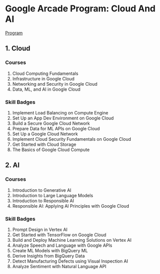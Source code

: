 # Google Arcade Program: Cloud And AI
[Program](https://rsvp.withgoogle.com/events/arcade-fasilitator-id/silabus)

## 1. Cloud
### Courses
1. Cloud Computing Fundamentals
2. Infrastructure in Google Cloud
3. Networking and Security in Google Cloud
4. Data, ML, and AI in Google Cloud

### Skill Badges
1. Implement Load Balancing on Compute Engine
2. Set Up an App Dev Environment on Google Cloud
3. Build a Secure Google Cloud Network
4. Prepare Data for ML APIs on Google Cloud
5. Set Up a Google Cloud Network
6. Implement Cloud Security Fundamentals on Google Cloud
7. Get Started with Cloud Storage
8. The Basics of Google Cloud Compute


## 2. AI
### Courses
1. Introduction to Generative AI
2. Introduction to Large Language Models
3. Introduction to Responsible AI
4. Responsible AI: Applying AI Principles with Google Cloud

### Skill Badges
1. Prompt Design in Vertex AI
2. Get Started with TensorFlow on Google Cloud
3. Build and Deploy Machine Learning Solutions on Vertex AI
4. Analyze Speech and Language with Google APIs
5. Create ML Models with BigQuery ML
6. Derive Insights from BigQuery Data
7. Detect Manufacturing Defects using Visual Inspection AI
8. Analyze Sentiment with Natural Language API